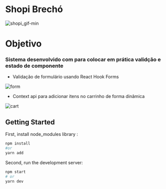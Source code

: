 # Shopi Brechó

![shopi_gif-min](https://user-images.githubusercontent.com/47863213/113353842-a9109f80-9314-11eb-9723-7f687005f336.gif)

# Objetivo

### Sistema desenvolvido com para colocar em prática validção e estado de componente

- Validação de formulário usando React Hook Forms

![form](https://user-images.githubusercontent.com/47863213/113354854-30aade00-9316-11eb-831c-c6650cdeab28.png)

- Context api para adicionar itens no carrinho de forma dinâmica

![cart](https://user-images.githubusercontent.com/47863213/113355072-95663880-9316-11eb-98c5-1f714f0de9e5.gif)

## Getting Started

First, install node_modules library :

```bash
npm install
#or
yarn add
```
Second, run the development server:

```bash
npm start
# or
yarn dev
```
